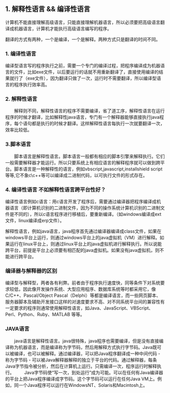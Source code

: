 ## 1. 解释性语言 && 编译性语言
计算机不能直接理解高级语言，只能直接理解机器语言，所以必须要把高级语言翻译成机器语言，计算机才能执行高级语言编写的程序。

翻译的方式有两种，一个是编译，一个是解释。两种方式只是翻译的时间不同。
### 1. 编译性语言

编译型语言写的程序执行之前，需要一个专门的编译过程，把程序编译成为机器语言的文件，比如exe文件，以后要运行的话就不用重新翻译了，直接使用编译的结果就行了（exe文件），因为翻译只做了一次，运行时不需要翻译，所以编译型语言的程序执行效率高。

### 2. 解释性语言
　　解释则不同，解释性语言的程序不需要编译，省了道工序，解释性语言在运行程序的时候才翻译，比如解释性java语言，专门有一个解释器能够直接执行java程序，每个语句都是执行的时候才翻译。这样解释性语言每执行一次就要翻译一次，效率比较低。

### 3.脚本语言
　　脚本语言是解释性语言。脚本语言一般都有相应的脚本引擎来解释执行。它们一般需要解释器才能运行。所以只要系统上有相应语言的解释程序就可以做到跨平台。脚本语言是一种解释性的语言，例如vbscript,javascript,installshield script等等,它不象c\c++等可以编译成二进制代码，以可执行文件的形式存在。

### 4. 编译性语言 不如解释性语言跨平台性好？

编译性语言例如c语言：用c语言开发了程序后，需要通过编译器把程序编译成机器语言（即计算机识别的二进制文件，因为不同的操作系统计算机识别的二进制文件是不同的），所以c语言程序进行移植后，要重新编译。（如windows编译成ext文件，linux编译成erp文件）。

解释性语言，例如java语言，java程序首先通过编译器编译成class文件，如果在windows平台上运行，则通过windows平台上的java虚拟机（VM）进行解释。如果运行在linux平台上，则通过linux平台上的java虚拟机进行解释执行。所以说能跨平台，前提是平台上必须要有相匹配的java虚拟机。如果没有java虚拟机，则不能进行跨平台。
### 编译器与解释器的区别

编译型与解释型，两者各有利弊。前者由于程序执行速度快，同等条件下对系统要求较低，因此像开发操作系统、大型应用程序、数据库系统等时都采用它，像C/C++、Pascal/Object Pascal（Delphi）等都是编译语言，而一些网页脚本、服务器脚本及辅助开发接口这样的对速度要求不高、对不同系统平台间的兼容性有一定要求的程序则通常使用解释性语言，如Java、JavaScript、VBScript、Perl、Python、Ruby、MATLAB 等等。

### JAVA语言
　　java语言是解释性语言。java很特殊，java程序也需要编译，但是没有直接编译称为机器语言，而是编译称为字节码，然后用解释方式执行字节码。Java既可以被编译，也可以被解释。通过编译器，可以把Java程序翻译成一种中间代码 - 称为字节码 - 可以被Java解释器解释的独立于平台的代码。通过解释器，每条Java字节指令被分析，然后在计算机上运行。只需编译一次，程序运行时解释执行。
　　Java字节码使“写一次，到处运行”成为可能。可以在任何有Java编译器的平台上把Java程序编译成字节码。这个字节码可以运行在任何Java VM上。例如，同一个Java程序可以运行在WindowsNT、Solaris和Macintosh上。
